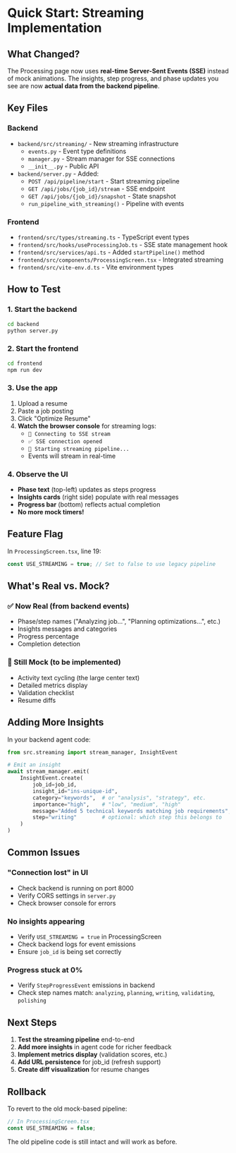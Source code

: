 # Quick Start: Streaming Implementation

## What Changed?

The Processing page now uses **real-time Server-Sent Events (SSE)** instead of mock animations. The insights, step progress, and phase updates you see are now **actual data from the backend pipeline**.

## Key Files

### Backend
- `backend/src/streaming/` - New streaming infrastructure
  - `events.py` - Event type definitions
  - `manager.py` - Stream manager for SSE connections
  - `__init__.py` - Public API
- `backend/server.py` - Added:
  - `POST /api/pipeline/start` - Start streaming pipeline
  - `GET /api/jobs/{job_id}/stream` - SSE endpoint
  - `GET /api/jobs/{job_id}/snapshot` - State snapshot
  - `run_pipeline_with_streaming()` - Pipeline with events

### Frontend
- `frontend/src/types/streaming.ts` - TypeScript event types
- `frontend/src/hooks/useProcessingJob.ts` - SSE state management hook
- `frontend/src/services/api.ts` - Added `startPipeline()` method
- `frontend/src/components/ProcessingScreen.tsx` - Integrated streaming
- `frontend/src/vite-env.d.ts` - Vite environment types

## How to Test

### 1. Start the backend
```bash
cd backend
python server.py
```

### 2. Start the frontend
```bash
cd frontend
npm run dev
```

### 3. Use the app
1. Upload a resume
2. Paste a job posting
3. Click "Optimize Resume"
4. **Watch the browser console** for streaming logs:
   - `🔌 Connecting to SSE stream`
   - `✅ SSE connection opened`
   - `📡 Starting streaming pipeline...`
   - Events will stream in real-time

### 4. Observe the UI
- **Phase text** (top-left) updates as steps progress
- **Insights cards** (right side) populate with real messages
- **Progress bar** (bottom) reflects actual completion
- **No more mock timers!**

## Feature Flag

In `ProcessingScreen.tsx`, line 19:

```typescript
const USE_STREAMING = true; // Set to false to use legacy pipeline
```

## What's Real vs. Mock?

### ✅ Now Real (from backend events)
- Phase/step names ("Analyzing job...", "Planning optimizations...", etc.)
- Insights messages and categories
- Progress percentage
- Completion detection

### 🚧 Still Mock (to be implemented)
- Activity text cycling (the large center text)
- Detailed metrics display
- Validation checklist
- Resume diffs

## Adding More Insights

In your backend agent code:

```python
from src.streaming import stream_manager, InsightEvent

# Emit an insight
await stream_manager.emit(
    InsightEvent.create(
        job_id=job_id,
        insight_id="ins-unique-id",
        category="keywords",  # or "analysis", "strategy", etc.
        importance="high",    # "low", "medium", "high"
        message="Added 5 technical keywords matching job requirements",
        step="writing"        # optional: which step this belongs to
    )
)
```

## Common Issues

### "Connection lost" in UI
- Check backend is running on port 8000
- Verify CORS settings in `server.py`
- Check browser console for errors

### No insights appearing
- Verify `USE_STREAMING = true` in ProcessingScreen
- Check backend logs for event emissions
- Ensure `job_id` is being set correctly

### Progress stuck at 0%
- Verify `StepProgressEvent` emissions in backend
- Check step names match: `analyzing`, `planning`, `writing`, `validating`, `polishing`

## Next Steps

1. **Test the streaming pipeline** end-to-end
2. **Add more insights** in agent code for richer feedback
3. **Implement metrics display** (validation scores, etc.)
4. **Add URL persistence** for job_id (refresh support)
5. **Create diff visualization** for resume changes

## Rollback

To revert to the old mock-based pipeline:

```typescript
// In ProcessingScreen.tsx
const USE_STREAMING = false;
```

The old pipeline code is still intact and will work as before.
